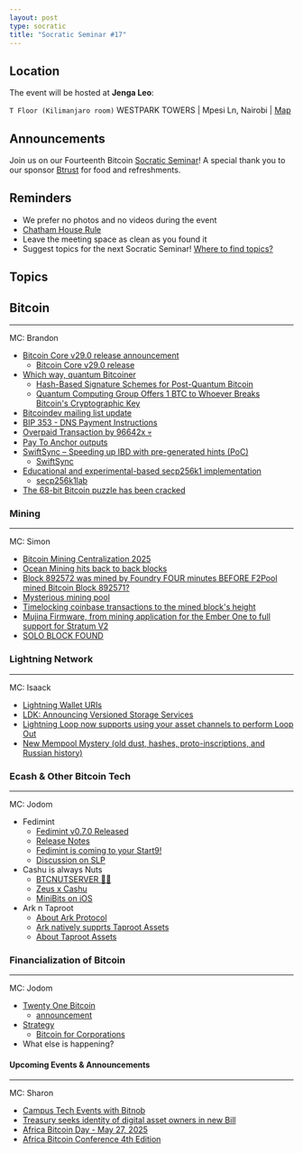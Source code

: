 ```yaml
---
layout: post
type: socratic
title: "Socratic Seminar #17"
---
```


## Location

The event will be hosted at **Jenga Leo**:

`T Floor (Kilimanjaro room)` WESTPARK TOWERS | Mpesi Ln, Nairobi | [Map](https://maps.app.goo.gl/jA86RuyuBKcE4eA47)

## Announcements

Join us on our Fourteenth Bitcoin [Socratic Seminar](/about)! A special thank you to our
sponsor [Btrust](http://btrust.tech/) for food and refreshments.

## Reminders

- We prefer no photos and no videos during the event
- [Chatham House Rule](https://www.chathamhouse.org/about-us/chatham-house-rule)
- Leave the meeting space as clean as you found it
- Suggest topics for the next Socratic Seminar! [Where to find topics?](/about/find-topics)

## Topics

## Bitcoin

---

MC: Brandon

- [Bitcoin Core v29.0 release announcement](https://x.com/bitcoincoreorg/status/1912086604971192690)
  - [Bitcoin Core v29.0 release](https://bitcoincore.org/en/releases/29.0/)
- [Which way, quantum Bitcoiner](https://x.com/bitschmidty/status/1909651431386128858)
  - [Hash-Based Signature Schemes for Post-Quantum Bitcoin](https://conduition.io/cryptography/quantum-hbs/)
  - [Quantum Computing Group Offers 1 BTC to Whoever Breaks Bitcoin's Cryptographic Key](https://x.com/andurobtc/status/1912909223131783488)
- [Bitcoindev mailing list update](https://x.com/SomsenRuben/status/1907566218640269378?t=cbpQGCoBp0j1CYa-HcatnA&s=19)
- [BIP 353 - DNS Payment Instructions](https://github.com/bitcoin/bips/blob/2d9c172cddd6eaf2b1dedea66595fb33fa987fef/bip-XXXX.mediawiki)
- [Overpaid Transaction by 96642x 💀](https://x.com/mononautical/status/1909404850061824036)
- [Pay To Anchor outputs](https://x.com/mononautical/status/1911572337436336341)
- [SwiftSync – Speeding up IBD with pre-generated hints (PoC)](https://delvingbitcoin.org/t/swiftsync-speeding-up-ibd-with-pre-generated-hints-poc/1562)
  - [SwiftSync](https://gist.github.com/RubenSomsen/a61a37d14182ccd78760e477c78133cd)
- [Educational and experimental-based secp256k1 implementation](https://mailing-list.bitcoindevs.xyz/bitcoindev/d0044f9c-d974-43ca-9891-64bb60a90f1f@gmail.com/)
  - [secp256k1lab](https://github.com/secp256k1lab/secp256k1lab)
- [The 68-bit Bitcoin puzzle has been cracked](https://x.com/lianabitcoin/status/1909573460910649832)

### Mining

---

MC: Simon

- [Bitcoin Mining Centralization 2025](https://x.com/0xB10C/status/1912154961938383166)
- [Ocean Mining hits back to back blocks](https://x.com/colbynoe/status/1906411953179754832?s=46)
- [Block 892572 was mined by Foundry FOUR minutes BEFORE F2Pool mined Bitcoin Block 892571?](https://x.com/_BitcoinCapital/status/1912195650168721477)
- [Mysterious mining pool](https://x.com/mononautical/status/1906936054135029817?t=1-OAD1S7VBFvFnPA7KpL4w&s=19)
- [Timelocking coinbase transactions to the mined block's height](https://github.com/bitcoin/bitcoin/pull/32155)
- [Mujina Firmware, from mining application for the Ember One to full support for Stratum V2](https://x.com/256FOUNDATION/status/1908585611168276504?t=UBf4eBbjMiDqSTPAKC5PYg&s=19)
- [SOLO BLOCK FOUND](https://x.com/solosatoshi/status/1910772449911730581?s=46)

### Lightning Network

---

MC: Isaack

- [Lightning Wallet URIs](https://x.com/tando_me/status/1907360725518991367?t=4Lbpju0b_1PzkV4vhjn8fA&s=19)
- [LDK: Announcing Versioned Storage Services](https://open.substack.com/pub/spiralbtc/p/ldk-announcing-versioned-storage?utm_source=share&utm_medium=android&r=1icuw7)
- [Lightning Loop now supports using your asset channels to perform Loop Out](https://x.com/alexbosworth/status/1908172717410406822?t=KX30-I9HZo9O-ZxgEbMQ_g&s=19)
- [New Mempool Mystery (old dust, hashes, proto-inscriptions, and Russian history)](https://x.com/mononautical/status/1910703196672340007?t=BvXqr8Yaojn5WTn8ZwBohw&s=19)

### Ecash & Other Bitcoin Tech

---

MC: Jodom

- Fedimint
  - [Fedimint v0.7.0 Released](https://x.com/fedimint/status/1912173279239897133)
  - [Release Notes](https://github.com/fedimint/fedimint/releases/tag/v0.7.0)
  - [Fedimint is coming to your Start9!](https://x.com/joschisanbtc/status/1905705762061787371?t=nUoB-xKUGCe2M4vS08h59g&s=19)
  - [Discussion on SLP](https://www.youtube.com/watch?v=mo73liEs69I&pp=0gcJCYQJAYcqIYzv)
- Cashu is always Nuts
  - [BTCNUTSERVER 🥜😎](https://x.com/CashuBTC/status/1906679013399011804?t=RPjCY_7qn48MSZzBvhDd_g&s=19)
  - [Zeus x Cashu](https://x.com/ZeusLN/status/1914665560928821335)
  - [MiniBits on iOS](https://x.com/MinibitsCash/status/1915371935279595850)
- Ark n Taproot
  - [About Ark Protocol](https://x.com/ArkLabsHQ/status/1914723524100661544)
  - [Ark natively supprts Taproot Assets](https://x.com/ArkLabsHQ/status/1915435703204520276)
  - [About Taproot Assets](https://docs.lightning.engineering/the-lightning-network/taproot-assets)


### Financialization of Bitcoin

---

MC: Jodom

- [Twenty One Bitcoin](https://xxi.money/)
  - [announcement](https://x.com/jackmallers/status/1915399337913290867)
- [Strategy](https://www.strategy.com/)
  - [Bitcoin for Corporations](https://www.strategysoftware.com/world25/bitcoin-for-corporations)
- What else is happening?

#### Upcoming Events & Announcements

---

MC: Sharon

- [Campus Tech Events with Bitnob](https://x.com/Bitnob_official/status/1909973572363108731?t=QLEr4BKukf7SheC25_28vQ&s=19)
- [Treasury seeks identity of digital asset owners in new Bill](https://x.com/bd_africa/status/1909504154604536072?s=46)
- [Africa Bitcoin Day - May 27, 2025](https://x.com/AfroBitcoinOrg/status/1909528464102670437?t=Gfl82nTPFFFORUFlBO2fAw&s=19)
- [Africa Bitcoin Conference 4th Edition](https://x.com/AfroBitcoinOrg/status/1899747297958740126)
